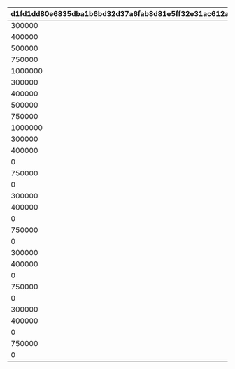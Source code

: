 |d1fd1dd80e6835dba1b6bd32d37a6fab8d81e5ff32e31ac612a5e11b5e0044a9|c4328e64776ddcb120af07fb64eddd27e0364a8bfbc1cd75348b87cb69f9c563|f0306363f59db87c5f2d6cef922402f295447cba113058724d1aa163bca8b43f|85f82f4cf9c302c873f6593b4fd5c494752442500585058102a3b6c667f36fd5|c2a5aa8b6fa97c50a614f4477f76b0f1b85391a057fac1fc64c5f14b833f68b0|bb3a684b0873badaf69814605beaa9f3d2fd5a0e004ce282bd448f6513c3056a|03b290fee5934d8a04cac57d2032beb98c6592c9eb6949f190a2e86e4ea1aab1|bb6da8df05d22b12a7ba8f646b5dc916a4a05c25e38da0eb4497c05d4421ecae|220dd1fd05308e016058e15e583a418acb0889727ab6de978d36372325e47320|e06e416487677828d98414eeb66f1be81066d6858704a2865a019511b95733a4|b4ee8de78369ef1371afdb9a660f7f8a5ff3a5451eb6e712762fe8de7b172667|1c9e9783d59d7f8bc5bef08c2efeb21a524def3dbf55f586c9cdf01a1a242917|14b90a34e373c94e0a1e25dc19a2d84a48b06063c3b4a96cd25a2dc657fa4a8e|04c4a3ef58b51d5fffe94be75969e1a167d72d8b1c2aa88a44a6084b0fc4c11b|2737f7ce10e1b0425b90752ced08ea5e4a248cc6a54d230ab63dba74333c0592|9fa230fea55540ef3abac5958304008dadaf0d827f1f1c5aa9a80b89a9c20a3b|1daf97f948bb4f115abb83d766995f2ef9d7df7fd48959a585b4801a0390e8ad|233e541ef61bbe720d8cf300f2e288b04276febb142003e3d321c8eb612397d6|
| --- | --- | --- | --- | --- | --- | --- | --- | --- | --- | --- | --- | --- | --- | --- | --- | --- | --- |
|300000|8|1|2|100|90005|1001|8|2|3|4|3|30|94002|12|150003|20004|91002|
|400000|60|2|4|150|90005|1001|8|2|3|4|3|30|94002|12|150004|140001|91002|
|500000|10|3|2|150|90005|1001|8|2|3|4|3|30|94002|12|150005|20004|91002|
|750000|90|4|4|200|90005|1001|8|2|3|4|3|30|94002|12|150006|140001|91002|
|1000000|1|5|2|200|90005|1001|8|2|3|4|3|30|94002|12|150007|21951|91002|
|300000|8|1|2|100|90005|1002|8|2|3|4|3|30|94002|12|150003|20004|91002|
|400000|60|2|4|150|90005|1002|8|2|3|4|3|30|94002|12|150004|140001|91002|
|500000|10|3|2|150|90005|1002|8|2|3|4|3|30|94002|12|150005|20004|91002|
|750000|90|4|4|200|90005|1002|8|2|3|4|3|30|94002|12|150006|140001|91002|
|1000000|1|5|2|200|90005|1002|8|2|3|4|3|30|94002|12|150007|21951|91002|
|300000|8|1|2|50|150004|1003|8|4|3|4|100|100|94002|12|150003|20004|91002|
|400000|60|2|4|100|90005|1003|8|2|3|4|5|50|94002|12|150005|140001|91002|
|0|10|3|2|100|94002|1003|8|12|3|4|500000|50|0|0|150006|20004|91002|
|750000|90|4|4|150|90005|1003|8|2|3|4|10|50|94002|12|150007|140001|91002|
|0|1|5|2|150|94002|1003|8|12|3|4|1000000|50|0|0|150008|21951|91002|
|300000|8|1|2|50|150004|1004|8|4|3|4|100|100|94002|12|150003|20004|91002|
|400000|60|2|4|100|90005|1004|8|2|3|4|5|50|94002|12|150005|140001|91002|
|0|10|3|2|100|94002|1004|8|12|3|4|500000|50|0|0|150006|20004|91002|
|750000|90|4|4|150|90005|1004|8|2|3|4|10|50|94002|12|150007|140001|91002|
|0|1|5|2|150|94002|1004|8|12|3|4|1000000|50|0|0|150008|21951|91002|
|300000|8|1|2|50|150004|1005|8|4|3|4|100|100|94002|12|150003|20004|91002|
|400000|60|2|4|100|90005|1005|8|2|3|4|5|50|94002|12|150005|140001|91002|
|0|10|3|2|100|94002|1005|8|12|3|4|500000|50|0|0|150006|20004|91002|
|750000|90|4|4|150|90005|1005|8|2|3|4|10|50|94002|12|150007|140001|91002|
|0|1|5|2|150|94002|1005|8|12|3|4|1000000|50|0|0|150008|21951|91002|
|300000|8|1|2|50|150005|1006|8|4|3|4|100|100|94002|12|150004|20004|91002|
|400000|60|2|4|100|90005|1006|8|2|3|4|5|50|94002|12|150006|140001|91002|
|0|10|3|2|100|94002|1006|8|12|3|4|500000|50|0|0|150007|20004|91002|
|750000|90|4|4|150|90005|1006|8|2|3|4|10|50|94002|12|150008|140001|91002|
|0|1|5|2|150|94002|1006|8|12|3|4|1000000|50|0|0|150009|21951|91002|